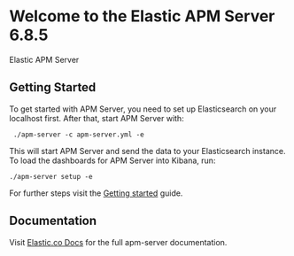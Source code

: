 # Welcome to the Elastic APM Server 6.8.5

Elastic APM Server

## Getting Started

To get started with APM Server, you need to set up Elasticsearch on your
localhost first. After that, start APM Server with:

     ./apm-server -c apm-server.yml -e

This will start APM Server and send the data to your Elasticsearch instance. To
load the dashboards for APM Server into Kibana, run:

    ./apm-server setup -e

For further steps visit the
[Getting started](https://www.elastic.co/guide/en/apm/get-started/6.8/) guide.

## Documentation

Visit [Elastic.co Docs](https://www.elastic.co/guide/en/apm/server/6.8/)
for the full apm-server documentation.
